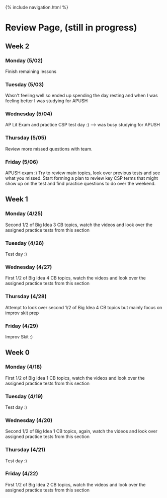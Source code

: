 {% include navigation.html %}
# Review Page, (still in progress)

## Week 2
### Monday (5/02)
Finish remaining lessons

### Tuesday (5/03)
Wasn't feeling well so ended up spending the day resting and when I was feeling better I was studying for APUSH

### Wednesday (5/04)
AP Lit Exam and practice CSP test day :) --> was busy studying for APUSH

### Thursday (5/05)
Review more missed questions with team.

### Friday (5/06)
APUSH exam :)  Try to review main topics, look over previous tests and see what you missed. Start forming a plan to review key CSP terms that might show up on the test and find practice questions to do over the weekend.

## Week 1
### Monday (4/25)
Second 1/2 of Big Idea 3 CB topics, watch the videos and look over the assigned practice tests from this section

### Tuesday (4/26)
Test day :)

### Wednesday (4/27)
First 1/2 of Big Idea 4 CB topics, watch the videos and look over the assigned practice tests from this section

### Thursday (4/28)
Attempt to look over second 1/2 of Big Idea 4 CB topics but mainly focus on improv skit prep

### Friday (4/29)
Improv Skit :)

## Week 0
### Monday (4/18)
First 1/2 of Big Idea 1 CB topics, watch the videos and look over the assigned practice tests from this section

### Tuesday (4/19)
Test day :)

### Wednesday (4/20)
Second 1/2 of Big Idea 1 CB topics, again, watch the videos and look over assigned practice tests from this section

### Thursday (4/21)
Test day :)

### Friday (4/22)
First 1/2 of Big Idea 2 CB topics, watch the videos and look over the assigned practice tests from this section

